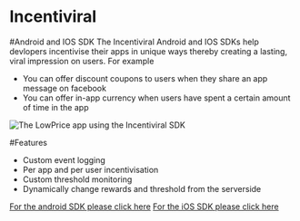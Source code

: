 Incentiviral
============

#Android and IOS SDK
The Incentiviral Android and IOS SDKs help devlopers incentivise their apps in unique ways thereby creating a lasting, viral impression on users. For example
- You can offer discount coupons to users when they share an app message on facebook
- You can offer in-app currency when users have spent a certain amount of time in the app

![The LowPrice app using the Incentiviral SDK ](http://s4.postimg.org/gpj2z2w7h/incentiviral1.png "The LowPrice android app using the Incentiviral SDK")

#Features
- Custom event logging
- Per app and per user incentivisation
- Custom threshold monitoring
- Dynamically change rewards and threshold from the serverside

[For the android SDK please click here](https://github.com/triveous/Incentiviral/tree/master/android)
[For the iOS SDK please click here](https://github.com/triveous/Incentiviral/tree/master/ios)
